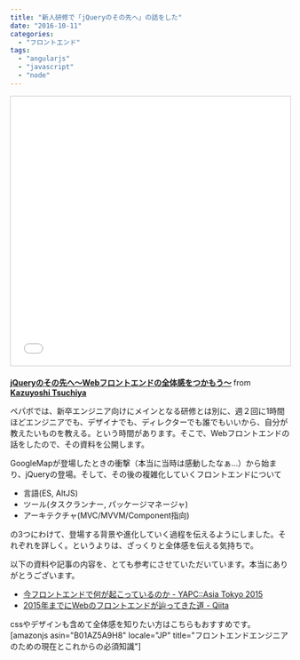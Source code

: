 ```yaml
---
title: "新人研修で「jQueryのその先へ」の話をした"
date: "2016-10-11"
categories: 
  - "フロントエンド"
tags: 
  - "angularjs"
  - "javascript"
  - "node"
---
```


<iframe src="//www.slideshare.net/slideshow/embed_code/key/h7LBENzV6oPAni" width="595" height="485" frameborder="0" marginwidth="0" marginheight="0" scrolling="no" style="border:1px solid #CCC; border-width:1px; margin-bottom:5px; max-width: 100%;" allowfullscreen></iframe>

**[jQueryのその先へ〜Webフロントエンドの全体感をつかもう〜](//www.slideshare.net/TsuchiKazu/jqueryweb-67010255 "jQueryのその先へ〜Webフロントエンドの全体感をつかもう〜")** from **[Kazuyoshi Tsuchiya](//www.slideshare.net/TsuchiKazu)**

ペパボでは、新卒エンジニア向けにメインとなる研修とは別に、週２回に1時間ほどエンジニアでも、デザイナでも、ディレクターでも誰でもいいから、自分が教えたいものを教える。という時間があります。そこで、Webフロントエンドの話をしたので、その資料を公開します。

GoogleMapが登場したときの衝撃（本当に当時は感動したなぁ…）から始まり、jQueryの登場。そして、その後の複雑化していくフロントエンドについて

- 言語(ES, AltJS)
- ツール(タスクランナー, パッケージマネージャ)
- アーキテクチャ(MVC/MVVM/Component指向)

の3つにわけて、登場する背景や進化していく過程を伝えるようにしました。それぞれを詳しく。というよりは、ざっくりと全体感を伝える気持ちで。

以下の資料や記事の内容を、とても参考にさせていただいています。本当にありがとうございます。

- [今フロントエンドで何が起こっているのか - YAPC::Asia Tokyo 2015](http://yapcasia.org/2015/talk/show/94051590-fb11-11e4-a39d-8ab37d574c3a)
- [2015年までにWebのフロントエンドが辿ってきた道 - Qiita](http://qiita.com/joe-re/items/3b6730eb90dbeb2f8272)

cssやデザインも含めて全体感を知りたい方はこちらもおすすめです。 \[amazonjs asin="B01AZ5A9H8" locale="JP" title="フロントエンドエンジニアのための現在とこれからの必須知識"\]
